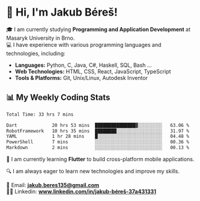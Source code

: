 # 👋 Hi, I'm Jakub Béreš!

🎓 I am currently studying **Programming and Application Development** at Masaryk University in Brno.  
💻 I have experience with various programming languages and technologies, including:  
   - **Languages:** Python, C, Java, C#, Haskell, SQL, Bash ...  
   - **Web Technologies:** HTML, CSS, React, JavaScript, TypeScript  
   - **Tools & Platforms:** Git, Unix/Linux, Autodesk Inventor

## 📊 My Weekly Coding Stats
<!--START_SECTION:waka-->

```txt
Total Time: 33 hrs 7 mins

Dart             20 hrs 53 mins  ███████████████▓░░░░░░░░░   63.06 %
RobotFramework   10 hrs 35 mins  ████████░░░░░░░░░░░░░░░░░   31.97 %
YAML             1 hr 28 mins    █░░░░░░░░░░░░░░░░░░░░░░░░   04.48 %
PowerShell       7 mins          ░░░░░░░░░░░░░░░░░░░░░░░░░   00.36 %
Markdown         2 mins          ░░░░░░░░░░░░░░░░░░░░░░░░░   00.13 %
```

<!--END_SECTION:waka-->

🚀 I am currently learning **Flutter** to build cross-platform mobile applications.  

🔍 I am always eager to learn new technologies and improve my skills.  

📩 Email:        **jakub.beres135@gmail.com**  
🧑‍💻 Linkedin:     **www.linkedin.com/in/jakub-béreš-37a431331**


